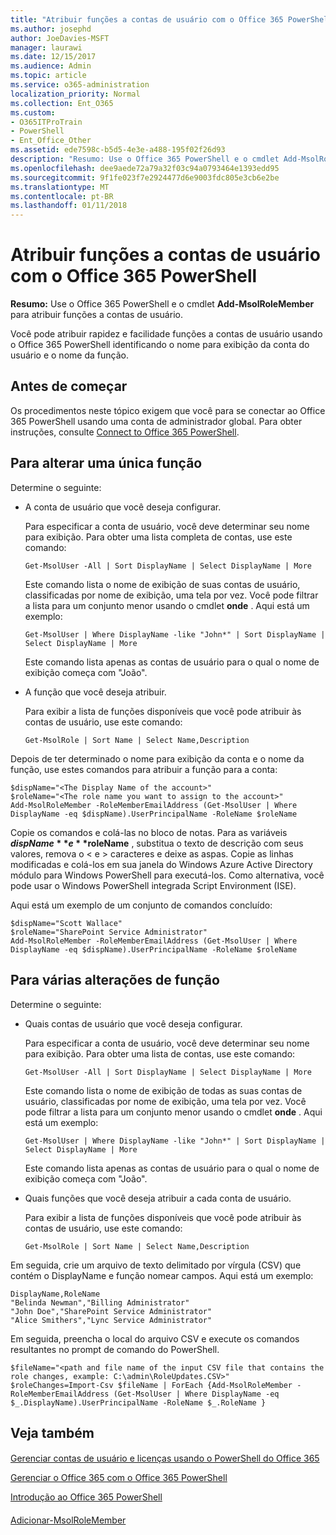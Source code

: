 ```yaml
---
title: "Atribuir funções a contas de usuário com o Office 365 PowerShell"
ms.author: josephd
author: JoeDavies-MSFT
manager: laurawi
ms.date: 12/15/2017
ms.audience: Admin
ms.topic: article
ms.service: o365-administration
localization_priority: Normal
ms.collection: Ent_O365
ms.custom:
- O365ITProTrain
- PowerShell
- Ent_Office_Other
ms.assetid: ede7598c-b5d5-4e3e-a488-195f02f26d93
description: "Resumo: Use o Office 365 PowerShell e o cmdlet Add-MsolRoleMember para atribuir funções a contas de usuário."
ms.openlocfilehash: dee9aede72a79a32f03c94a0793464e1393edd95
ms.sourcegitcommit: 9f1fe023f7e2924477d6e9003fdc805e3cb6e2be
ms.translationtype: MT
ms.contentlocale: pt-BR
ms.lasthandoff: 01/11/2018
---
```

# <a name="assign-roles-to-user-accounts-with-office-365-powershell"></a>Atribuir funções a contas de usuário com o Office 365 PowerShell

 **Resumo:** Use o Office 365 PowerShell e o cmdlet **Add-MsolRoleMember** para atribuir funções a contas de usuário.
  
Você pode atribuir rapidez e facilidade funções a contas de usuário usando o Office 365 PowerShell identificando o nome para exibição da conta do usuário e o nome da função.
  
## <a name="before-you-begin"></a>Antes de começar

Os procedimentos neste tópico exigem que você para se conectar ao Office 365 PowerShell usando uma conta de administrador global. Para obter instruções, consulte [Connect to Office 365 PowerShell](connect-to-office-365-powershell.md).
  
## <a name="for-a-single-role-change"></a>Para alterar uma única função

Determine o seguinte:
  
- A conta de usuário que você deseja configurar.
    
    Para especificar a conta de usuário, você deve determinar seu nome para exibição. Para obter uma lista completa de contas, use este comando:
    
  ```
  Get-MsolUser -All | Sort DisplayName | Select DisplayName | More
  ```

    Este comando lista o nome de exibição de suas contas de usuário, classificadas por nome de exibição, uma tela por vez. Você pode filtrar a lista para um conjunto menor usando o cmdlet **onde** . Aqui está um exemplo:
    
  ```
  Get-MsolUser | Where DisplayName -like "John*" | Sort DisplayName | Select DisplayName | More
  ```

    Este comando lista apenas as contas de usuário para o qual o nome de exibição começa com "João".
    
- A função que você deseja atribuir.
    
    Para exibir a lista de funções disponíveis que você pode atribuir às contas de usuário, use este comando:
    
  ```
  Get-MsolRole | Sort Name | Select Name,Description
  ```

Depois de ter determinado o nome para exibição da conta e o nome da função, use estes comandos para atribuir a função para a conta:
  
```
$dispName="<The Display Name of the account>"
$roleName="<The role name you want to assign to the account>"
Add-MsolRoleMember -RoleMemberEmailAddress (Get-MsolUser | Where DisplayName -eq $dispName).UserPrincipalName -RoleName $roleName
```

Copie os comandos e colá-las no bloco de notas. Para as variáveis **$dispName** e **$roleName** , substitua o texto de descrição com seus valores, remova o \< e > caracteres e deixe as aspas. Copie as linhas modificadas e colá-los em sua janela do Windows Azure Active Directory módulo para Windows PowerShell para executá-los. Como alternativa, você pode usar o Windows PowerShell integrada Script Environment (ISE).
  
Aqui está um exemplo de um conjunto de comandos concluído:
  
```
$dispName="Scott Wallace"
$roleName="SharePoint Service Administrator"
Add-MsolRoleMember -RoleMemberEmailAddress (Get-MsolUser | Where DisplayName -eq $dispName).UserPrincipalName -RoleName $roleName
```

## <a name="for-multiple-role-changes"></a>Para várias alterações de função

Determine o seguinte:
  
- Quais contas de usuário que você deseja configurar.
    
    Para especificar a conta de usuário, você deve determinar seu nome para exibição. Para obter uma lista de contas, use este comando:
    
  ```
  Get-MsolUser -All | Sort DisplayName | Select DisplayName | More
  ```

    Este comando lista o nome de exibição de todas as suas contas de usuário, classificadas por nome de exibição, uma tela por vez. Você pode filtrar a lista para um conjunto menor usando o cmdlet **onde** . Aqui está um exemplo:
    
  ```
  Get-MsolUser | Where DisplayName -like "John*" | Sort DisplayName | Select DisplayName | More
  ```

    Este comando lista apenas as contas de usuário para o qual o nome de exibição começa com "João".
    
- Quais funções que você deseja atribuir a cada conta de usuário.
    
    Para exibir a lista de funções disponíveis que você pode atribuir às contas de usuário, use este comando:
    
  ```
  Get-MsolRole | Sort Name | Select Name,Description
  ```

Em seguida, crie um arquivo de texto delimitado por vírgula (CSV) que contém o DisplayName e função nomear campos. Aqui está um exemplo:
  
```
DisplayName,RoleName
"Belinda Newman","Billing Administrator"
"John Doe","SharePoint Service Administrator"
"Alice Smithers","Lync Service Administrator"
```

Em seguida, preencha o local do arquivo CSV e execute os comandos resultantes no prompt de comando do PowerShell.
  
```
$fileName="<path and file name of the input CSV file that contains the role changes, example: C:\admin\RoleUpdates.CSV>"
$roleChanges=Import-Csv $fileName | ForEach {Add-MsolRoleMember -RoleMemberEmailAddress (Get-MsolUser | Where DisplayName -eq $_.DisplayName).UserPrincipalName -RoleName $_.RoleName }

```

## <a name="see-also"></a>Veja também

#### 

[Gerenciar contas de usuário e licenças usando o PowerShell do Office 365](manage-user-accounts-and-licenses-with-office-365-powershell.md)
  
[Gerenciar o Office 365 com o Office 365 PowerShell](manage-office-365-with-office-365-powershell.md)
  
[Introdução ao Office 365 PowerShell](getting-started-with-office-365-powershell.md)
#### 

[Adicionar-MsolRoleMember](https://msdn.microsoft.com/library/dn194120.aspx)


